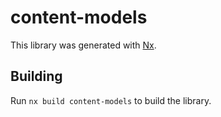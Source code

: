 # content-models

This library was generated with [Nx](https://nx.dev).

## Building

Run `nx build content-models` to build the library.
